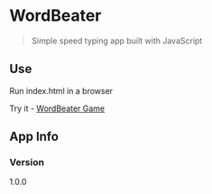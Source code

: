 # WordBeater

> Simple speed typing app built with JavaScript

## Use

Run index.html in a browser

Try it - [WordBeater Game](https://typing-test-fv7o.onrender.com)

## App Info


### Version

1.0.0


